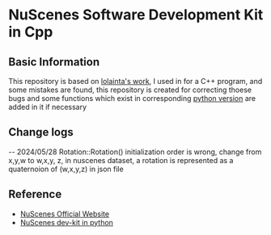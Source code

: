 # NuScenes Software Development Kit in Cpp

## Basic Information

This repository is based on [lolainta's work](https://github.com/lolainta/nuscenes-devkit-cpp), I used in for a C++ program, and some mistakes are found, this repository is created for correcting thoese bugs and some functions which exist in corresponding [python version](https://github.com/nutonomy/nuscenes-devkit) are added in it if necessary
## Change logs
 -- 2024/05/28  Rotation::Rotation() initialization order is wrong, change from x,y,w to w,x,y, z, in nuscenes dataset, a rotation is represented as a quaternoion of (w,x,y,z) in json file
## Reference
- [NuScenes Official Website](https://www.nuscenes.org)
- [NuScenes dev-kit in python](https://github.com/nutonomy/nuscenes-devkit)
